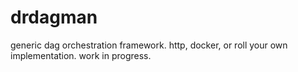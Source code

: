 # drdagman

generic dag orchestration framework. http, docker, or roll your own implementation.
work in progress.
